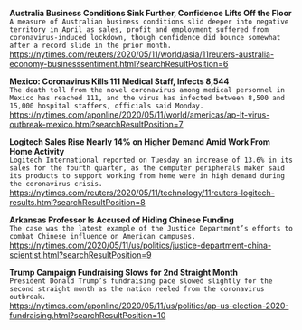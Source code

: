 **Australia Business Conditions Sink Further, Confidence Lifts Off the Floor**\
`A measure of Australian business conditions slid deeper into negative territory in April as sales, profit and employment suffered from coronavirus-induced lockdown, though confidence did bounce somewhat after a record slide in the prior month.`\
https://nytimes.com/reuters/2020/05/11/world/asia/11reuters-australia-economy-businesssentiment.html?searchResultPosition=6

**Mexico: Coronavirus Kills 111 Medical Staff, Infects 8,544**\
`The death toll from the novel coronavirus among medical personnel in Mexico has reached 111, and the virus has infected between 8,500 and 15,000 hospital staffers, officials said Monday. `\
https://nytimes.com/aponline/2020/05/11/world/americas/ap-lt-virus-outbreak-mexico.html?searchResultPosition=7

**Logitech Sales Rise Nearly 14% on Higher Demand Amid Work From Home Activity**\
`Logitech International reported on Tuesday an increase of 13.6% in its sales for the fourth quarter, as the computer peripherals maker said its products to support working from home were in high demand during the coronavirus crisis.`\
https://nytimes.com/reuters/2020/05/11/technology/11reuters-logitech-results.html?searchResultPosition=8

**Arkansas Professor Is Accused of Hiding Chinese Funding**\
`The case was the latest example of the Justice Department’s efforts to combat Chinese influence on American campuses.`\
https://nytimes.com/2020/05/11/us/politics/justice-department-china-scientist.html?searchResultPosition=9

**Trump Campaign Fundraising Slows for 2nd Straight Month**\
`President Donald Trump’s fundraising pace slowed slightly for the second straight month as the nation reeled from the coronavirus outbreak.`\
https://nytimes.com/aponline/2020/05/11/us/politics/ap-us-election-2020-fundraising.html?searchResultPosition=10

